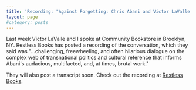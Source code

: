 ```yaml
---
title: 'Recording: "Against Forgetting: Chris Abani and Victor LaValle at Community Bookstore"'
layout: page
#category: posts
---
```

Last week Victor LaValle and I spoke at Community Bookstore in Brooklyn, NY. Restless Books has posted a recording of the conversation, which they said was "...challenging, freewheeling, and often hilarious dialogue on the complex web of transnational politics and cultural reference that informs Abani's audacious, multifacted, and, at times, brutal work."

They will also post a transcript soon. Check out the recording at [Restless Books](http://www.restlessbooks.com/blog/2014/2/3/chris-abani-at-community-bookstore).